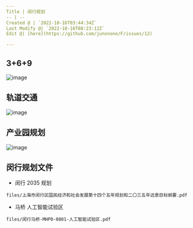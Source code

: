 ```yaml
---
Title | 闵行规划
-- | --
Created @ | `2022-10-16T03:44:34Z`
Last Modify @| `2022-10-16T08:23:12Z`
Edit @| [here](https://github.com/junxnone/F/issues/12)

---
```

##  3+6+9

![image](https://user-images.githubusercontent.com/2216970/196016884-c061810f-0619-4d06-93a8-754efb791fe4.png)


## 轨道交通

![image](https://user-images.githubusercontent.com/2216970/196025419-e066ec23-4dc4-462b-913c-d9239367d015.png)


## 产业园规划

![image](https://user-images.githubusercontent.com/2216970/196025806-8ee01e94-dd47-490a-8f66-e93f774bba31.png)


## 闵行规划文件

- 闵行 2035 规划

```pdf
files/上海市闵行区国民经济和社会发展第十四个五年规划和二〇三五年远景目标纲要.pdf
```

- 马桥 人工智能试验区

```pdf
files/闵行马桥-MHP0-0801-人工智能试验区.pdf
```
